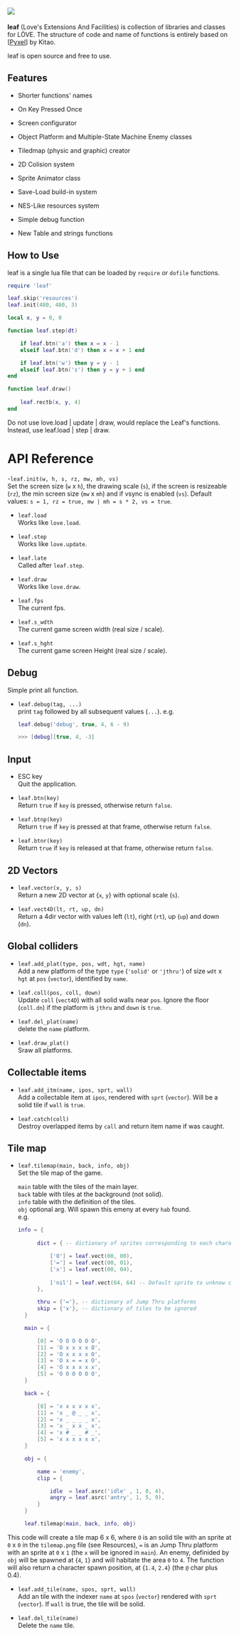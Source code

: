 # <img src="icon.png">

**leaf** (Love's Extensions And Facilities) is collection of libraries and classes for LÖVE. The structure of code and name of functions is entirely based on [[Pyxel](https://github.com/kitao/pyxel)] by Kitao.

leaf is open source and free to use.

## Features

- Shorter functions' names
- On Key Pressed Once
- Screen configurator

- Object Platform and Multiple-State Machine Enemy classes
- Tiledmap (physic and graphic) creator
- 2D Colision system
- Sprite Animator class

- Save-Load build-in system
- NES-Like resources system

- Simple debug function
- New Table and strings functions

## How to Use

leaf is a single lua file that can be loaded by ``require`` or ``dofile`` functions.

```lua
require 'leaf'

leaf.skip('resources')
leaf.init(480, 480, 3)

local x, y = 0, 0

function leaf.step(dt)

    if leaf.btn('a') then x = x - 1
    elseif leaf.btn('d') then x = x + 1 end

    if leaf.btn('w') then y = y - 1
    elseif leaf.btn('s') then y = y + 1 end
end

function leaf.draw()
    
    leaf.rectb(x, y, 4)
end
```

Do not use love.load | update | draw, would replace the Leaf's functions. Instead, use leaf.load | step | draw.

# API Reference

-`leaf.init(w, h, s, rz, mw, mh, vs)`<br/>
Set the screen size (`w` x `h`), the drawing scale (`s`), if the screen is resizeable (`rz`), the min screen size (`mw` x `mh`) and if vsync is enabled (`vs`). Default values: `s = 1, rz = true, mw | mh = s * 2, vs = true`.
 
 - `leaf.load` <br/>
 Works like `love.load`.
 
 - `leaf.step`<br/>
 Works like `love.update`.
 
 - `leaf.late`<br/>
 Called after `leaf.step`.
 
 - `leaf.draw`<br/>
 Works like `love.draw`.
 
- `leaf.fps`<br/>
The current fps.

- `leaf.s_wdth`<br/>
The current game screen width (real size / scale).

- `leaf.s_hght`<br/>
The current game screen Height (real size / scale).

## Debug
Simple print all function.

- `leaf.debug(tag, ...)`<br/>
print `tag` followed by all subsequent values (`...`). e.g.

    ```lua
    leaf.debug('debug', true, 4, 6 - 9)
    
    >>> [debug][true, 4, -3]
    ```

## Input
- ESC key<br/>
Quit the application.

- `leaf.btn(key)`<br/>
Return `true` if `key` is pressed, otherwise return `false`.

- `leaf.btnp(key)`<br/>
Return `true` if `key` is pressed at that frame, otherwise return `false`.

- `leaf.btnr(key)`<br/>
Return `true` if `key` is released at that frame, otherwise return `false`.

## 2D Vectors
- `leaf.vector(x, y, s)`<br/>
Return a new 2D vector at {`x`, `y`} with optional scale (`s`).

- `leaf.vect4D(lt, rt, up, dn)`<br/>
Return a 4dir vector with values left (`lt`), right (`rt`), up (`up`) and down (`dn`).

## Global colliders
- `leaf.add_plat(type, pos, wdt, hgt, name)`<br/>
Add a new platform of the type `type` (`'solid'` or `'jthru'`) of size `wdt` x `hgt` at `pos` (`vector`), identified by `name`.

- `leaf.coll(pos, coll, down)`<br/>
Update `coll` (`vect4D`) with all solid walls near `pos`. Ignore the floor (`coll.dn`) if the platform is `jthru` and `down` is `true`.

- `leaf.del_plat(name)`<br/>
delete the `name` platform.

- `leaf.draw_plat()`<br/>
Sraw all platforms.

## Collectable items
- `leaf.add_itm(name, ipos, sprt, wall)`<br/>
Add a collectable item at `ipos`, rendered with `sprt` (`vector`). Will be a solid tile if `wall` is `true`.

- `leaf.catch(coll)`<br/>
Destroy overlapped items by `call` and return item name if was caught.

## Tile map
- `leaf.tilemap(main, back, info, obj)`<br/>
Set the tile map of the game.
    
  `main` table with the tiles of the main layer.<br/>
  `back` table with tiles at the background (not solid).<br/>
  `info` table with the definition of the tiles.<br/>
  `obj` optional arg. Will spawn this emeny at every `hab` found.<br/>
  e.g.
  
  ```lua
  info = {
        
        dict = { -- dictionary of sprites corresponding to each character

            ['O'] = leaf.vect(00, 00),
            ['='] = leaf.vect(00, 01),
            ['x'] = leaf.vect(00, 04),
            
            ['nil'] = leaf.vect(64, 64) -- Default sprite to unknow characters
        },

        thru = {'='}, -- dictionary of Jump Thru platforms
        skip = {'x'}, -- dictionary of tiles to be ignored
    }

    main = {

        [0] = 'O O O O O O',
        [1] = 'O x x x x O',
        [2] = 'O x x x x O',
        [3] = 'O x = = x O',
        [4] = 'O x x x x x',
        [5] = 'O O O O O O',
    }

    back = {

        [0] = 'x x x x x x',
        [1] = 'x _ @ _ _ x',
        [2] = 'x _ _ _ _ x',
        [3] = 'x _ x x _ x',
        [4] = 'x # _ _ # _',
        [5] = 'x x x x x x',
    }

    obj = {

        name = 'enemy',
        clip = {

            idle  = leaf.asrc('idle' , 1, 0, 4),
            angry = leaf.asrc('antry', 1, 5, 9),
        }
    }

    leaf.tilemap(main, back, info, obj)
    ```
        
This code will create a tile map 6 x 6, where `O` is an solid tile with an sprite at `0` x `0` in the `tilemap.png` file (see Resources), `=` is an Jump Thru platform with an sprite at `0` x `1` (the `x` will be ignored in `main`). An enemy, definided by `obj` will be spawned at {`4`, `1`} and will habitate the area `0` to `4`. The function will also return a character spawn position, at {`1.4`, `2.4`} (the `@` char plus 0.4).

- `leaf.add_tile(name, spos, sprt, wall)`<br/>
Add an tile with the indexer `name` at `spos` (`vector`) rendered with `sprt` (`vector`). If `wall` is true, the tile will be solid.

- `leaf.del_tile(name)`<br/>
Delete the `name` tile.
